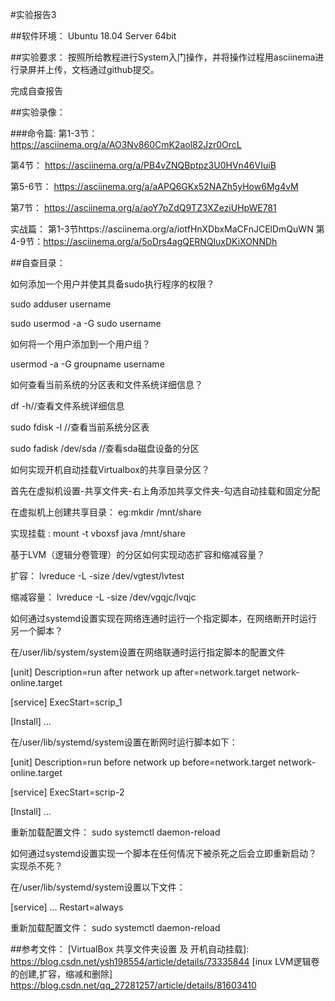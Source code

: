 #实验报告3

##软件环境：
Ubuntu 18.04 Server 64bit

##实验要求：
按照所给教程进行System入门操作，并将操作过程用asciinema进行录屏并上传，文档通过github提交。

完成自查报告


##实验录像：

###命令篇:
第1-3节：
 https://asciinema.org/a/AO3Nv860CmK2aol82Jzr0OrcL

第4节：
https://asciinema.org/a/PB4vZNQBptpz3U0HVn46VIuiB

第5-6节：
https://asciinema.org/a/aAPQ6GKx52NAZh5yHow6Mg4vM

第7节：
https://asciinema.org/a/aoY7pZdQ9TZ3XZeziUHpWE781

实战篇：
第1-3节https://asciinema.org/a/iotfHnXDbxMaCFnJCElDmQuWN
第4-9节：https://asciinema.org/a/5oDrs4agQERNQluxDKiXONNDh


##自查目录：

如何添加一个用户并使其具备sudo执行程序的权限？

sudo adduser username

sudo usermod -a -G sudo username


如何将一个用户添加到一个用户组？

usermod -a -G groupname username


如何查看当前系统的分区表和文件系统详细信息？

df -h//查看文件系统详细信息

sudo fdisk -l //查看当前系统分区表

sudo fadisk /dev/sda //查看sda磁盘设备的分区



如何实现开机自动挂载Virtualbox的共享目录分区？

首先在虚拟机设置-共享文件夹-右上角添加共享文件夹-勾选自动挂载和固定分配

在虚拟机上创建共享目录： eg:mkdir /mnt/share

实现挂载 :      mount -t vboxsf java /mnt/share 

基于LVM（逻辑分卷管理）的分区如何实现动态扩容和缩减容量？

扩容：
lvreduce -L -size /dev/vgtest/lvtest

缩减容量：
lvreduce -L -size /dev/vgqjc/lvqjc



如何通过systemd设置实现在网络连通时运行一个指定脚本，在网络断开时运行另一个脚本？


在/user/lib/system/system设置在网络联通时运行指定脚本的配置文件

[unit]
Description=run after network up
after=network.target network-online.target

[service]
ExecStart=scrip_1

[Install]
...

在/user/lib/systemd/system设置在断网时运行脚本如下：

[unit]
Description=run before network up
before=network.target network-online.target

[service]
ExecStart=scrip-2

[Install]
...

重新加载配置文件：
sudo systemctl daemon-reload


如何通过systemd设置实现一个脚本在任何情况下被杀死之后会立即重新启动？实现杀不死？

在/user/lib/systemd/system设置以下文件：


[service]
...
Restart=always

重新加载配置文件：
sudo systemctl daemon-reload

##参考文件：
[VirtualBox 共享文件夹设置 及 开机自动挂载]:
https://blog.csdn.net/ysh198554/article/details/73335844
[inux LVM逻辑卷的创建,扩容，缩减和删除]
https://blog.csdn.net/qq_27281257/article/details/81603410
